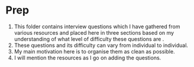 # Prep

1. This folder contains interview questions which I have gathered from various resources and placed here in three sections based on my understanding of what level of difficulty these questions are .
2. These questions and its difficulty can vary from individual to individual.
3. My main motivation here is to organise them as clean as possible.
4. I will mention the resources as I go on adding the questions.
